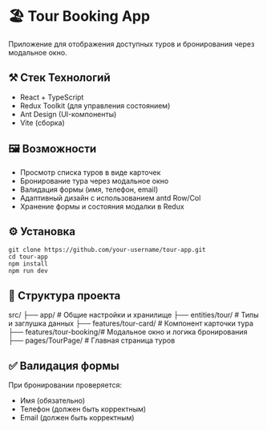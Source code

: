 # 🏖️ Tour Booking App

Приложение для отображения доступных туров и бронирования через модальное окно.

## ⚒️ Стек Технологий
* React + TypeScript
* Redux Toolkit (для управления состоянием)
* Ant Design (UI-компоненты)
* Vite (сборка)

## 🖼️ Возможности
* Просмотр списка туров в виде карточек
* Бронирование тура через модальное окно
* Валидация формы (имя, телефон, email)
* Адаптивный дизайн с использованием antd Row/Col
* Хранение формы и состояния модалки в Redux

## ⚙️ Установка
```
git clone https://github.com/your-username/tour-app.git
cd tour-app
npm install
npm run dev
```

## 📁 Структура проекта
src/
├── app/                  # Общие настройки и хранилище
├── entities/tour/        # Типы и заглушка данных
├── features/tour-card/   # Компонент карточки тура
├── features/tour-booking/# Модальное окно и логика бронирования
├── pages/TourPage/           # Главная страница туров

## ✅ Валидация формы

При бронировании проверяется:

- Имя (обязательно)
- Телефон (должен быть корректным)
- Email (должен быть корректным)